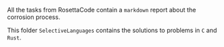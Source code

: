 All the tasks from RosettaCode contain a `markdown` report about the corrosion process.


This folder `SelectiveLanguages` contains the solutions to problems in `C` and `Rust`.